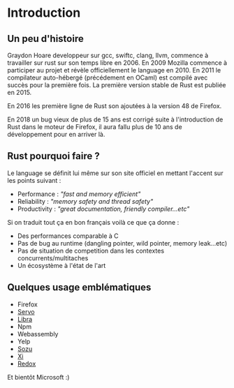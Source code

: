 # Introduction 

## Un peu d'histoire 

Graydon Hoare developpeur sur gcc, swiftc, clang, llvm, commence à travailler sur rust sur son temps libre en 2006. 
En 2009 Mozilla commence à participer au projet et révèle officiellement le language en 2010. En 2011 le compilateur auto-hébergé (précédement en OCaml) est compilé avec succès pour la première fois. La première version stable de Rust est publiée en 2015.

En 2016 les première ligne de Rust son ajoutées à la version 48 de Firefox.

En 2018 un bug vieux de plus de 15 ans est corrigé suite à l'introduction de Rust dans le moteur de Firefox, il aura fallu plus de 10 ans de développement pour en arriver là. 

## Rust pourquoi faire ? 

Le language se définit lui même sur son site officiel en mettant l'accent sur les points suivant :

- Performance : *"fast and memory efficient"* 
- Reliability : *"memory safety and thread safety"* 
- Productivity : *"great documentation, friendly compiler...etc"*

Si on traduit tout ça en bon français voilà ce que ça donne : 

- Des performances comparable à C
- Pas de bug au runtime (dangling pointer, wild pointer, memory leak...etc)
- Pas de situation de competition dans les contextes concurrents/multitaches
- Un écosystème à l'état de l'art

## Quelques usage emblématiques

- Firefox
- [Servo](https://github.com/servo/servo)
- [Libra](https://github.com/libra/libra)
- Npm 
- Webassembly
- Yelp
- [Sozu](https://github.com/sozu-proxy/sozu)
- [Xi](https://github.com/xi-editor/xi-editor)
- [Redox](https://www.redox-os.org/)

Et bientôt Microsoft :) 
